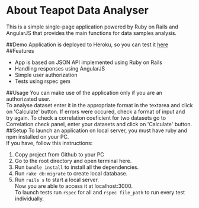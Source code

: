# About Teapot Data Analyser
This is a simple single-page application powered by Ruby on Rails and AngularJS that provides the main functions for data samples analysis.

##Demo
 Application is deployed to Heroku, so you can test it [here](https://obscure-savannah-34208.herokuapp.com)
##Features
* App is based on JSON API implemented using Ruby on Rails
* Handling responses using AngularJS
* Simple user authorization
* Tests using rspec gem

##Usage
You can make use of the application only if you are an authorizated user.  
To analyse dataset enter it in the appropriate format in the textarea and click on 'Calculate' button. If errors were  occured, check a format of input and try again. To check a correlation coeficient for two datasets go to Correlation check panel, enter your datasets and click on 'Calculate' button.
##Setup
To launch an application on local server, you must have ruby and npm installed on your PC.  
If you have, follow this instructions:  
1. Copy project from Github to your PC  
2. Go to the root directory and open terminal here.  
4. Run `bundle install` to install all the dependencies.  
5. Run `rake db:migrate` to create local database.  
6. Run `rails s` to start a local server.  
Now you are able to access it at localhost:3000.  
To launch tests run `rspec` for all and `rspec file_path` to run every test individually.
